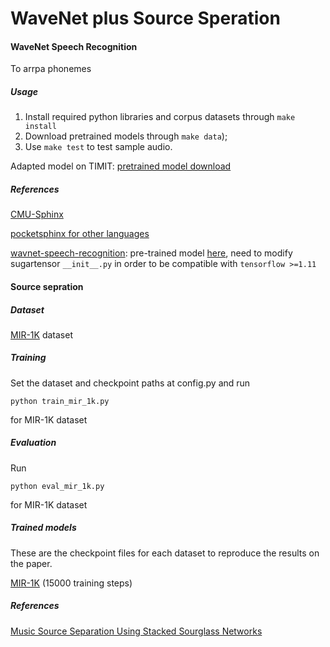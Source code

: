 # WaveNet plus Source Speration



#### WaveNet Speech Recognition

To arrpa phonemes

##### Usage

1. Install required python libraries and corpus datasets through `make install`
2. Download pretrained models through  ``make data``);
3. Use ``make test`` to test sample audio.


Adapted model on TIMIT: [pretrained model download](https://drive.google.com/uc?export=download&id=1Df_wwFBfjM4gAmQO-Iv_himz7JoV3OQy)

##### References

[CMU-Sphinx](https://github.com/cmusphinx)

[pocketsphinx for other languages](http://depado.markdownblog.com/2015-05-13-tutorial-on-pocketsphinx-with-python-3-4)

[wavnet-speech-recognition](https://github.com/buriburisuri/speech-to-text-wavenet): pre-trained model [here](https://drive.google.com/uc?export=download&id=0B3ILZKxzcrUyVWwtT25FemZEZ1k), need to modify sugartensor `__init__.py` in order to be compatible with `tensorflow >=1.11`



#### Source sepration

##### Dataset

[MIR-1K](https://sites.google.com/site/unvoicedsoundseparation/mir-1k) dataset

##### Training

Set the dataset and checkpoint paths at config.py and run
```
python train_mir_1k.py
```
for MIR-1K dataset

##### Evaluation

Run

```
python eval_mir_1k.py
```
for MIR-1K dataset

##### Trained models

These are the checkpoint files for each dataset to reproduce the results on the paper.

[MIR-1K](https://www.dropbox.com/s/6759yx0zqer316f/mir_1k_checkpoints.zip?dl=0) (15000 training steps)

##### References

[Music Source Separation Using Stacked Sourglass Networks](https://www.dropbox.com/s/w17nb9oqe7q5b8p/ISMIR18-sourceSep.pdf?dl=0)


